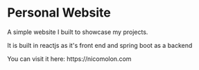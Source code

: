 <h1>Personal Website</h1>
<p>A simple website I built to showcase my projects.</p>
<p>It is built in reactjs as it's front end and spring boot as a backend</p>

<p>You can visit it here: https://nicomolon.com<p>
